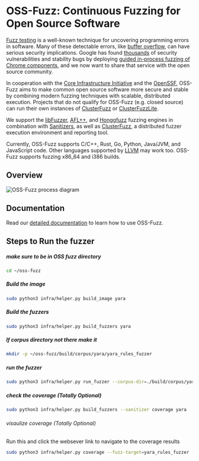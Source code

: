 # OSS-Fuzz: Continuous Fuzzing for Open Source Software

[Fuzz testing] is a well-known technique for uncovering programming errors in
software. Many of these detectable errors, like [buffer overflow], can have
serious security implications. Google has found [thousands] of security
vulnerabilities and stability bugs by deploying [guided in-process fuzzing of
Chrome components], and we now want to share that service with the open source
community.

[Fuzz testing]: https://en.wikipedia.org/wiki/Fuzz_testing
[buffer overflow]: https://en.wikipedia.org/wiki/Buffer_overflow
[thousands]: https://issues.chromium.org/issues?q=label:Stability-LibFuzzer%20-status:Duplicate,WontFix
[guided in-process fuzzing of Chrome components]: https://security.googleblog.com/2016/08/guided-in-process-fuzzing-of-chrome.html

In cooperation with the [Core Infrastructure Initiative] and the [OpenSSF],
OSS-Fuzz aims to make common open source software more secure and stable by
combining modern fuzzing techniques with scalable, distributed execution.
Projects that do not qualify for OSS-Fuzz (e.g. closed source) can run their own
instances of [ClusterFuzz] or [ClusterFuzzLite].

[Core Infrastructure Initiative]: https://www.coreinfrastructure.org/
[OpenSSF]: https://www.openssf.org/

We support the [libFuzzer], [AFL++], and [Honggfuzz] fuzzing engines in
combination with [Sanitizers], as well as [ClusterFuzz], a distributed fuzzer
execution environment and reporting tool.

[libFuzzer]: https://llvm.org/docs/LibFuzzer.html
[AFL++]: https://github.com/AFLplusplus/AFLplusplus
[Honggfuzz]: https://github.com/google/honggfuzz
[Sanitizers]: https://github.com/google/sanitizers
[ClusterFuzz]: https://github.com/google/clusterfuzz
[ClusterFuzzLite]: https://google.github.io/clusterfuzzlite/

Currently, OSS-Fuzz supports C/C++, Rust, Go, Python, Java/JVM, and JavaScript code. Other languages
supported by [LLVM] may work too. OSS-Fuzz supports fuzzing x86_64 and i386
builds.

[LLVM]: https://llvm.org

## Overview
![OSS-Fuzz process diagram](docs/images/process.png)

## Documentation
Read our [detailed documentation] to learn how to use OSS-Fuzz.

[detailed documentation]: https://google.github.io/oss-fuzz

## Steps to Run the fuzzer

##### make sure to be in OSS fuzz directory
```bash
cd ~/oss-fuzz
```
##### Build the image
```bash
sudo python3 infra/helper.py build_image yara
```
##### Build the fuzzers
```bash
sudo python3 infra/helper.py build_fuzzers yara
```
##### If corpus directory not there make it
```bash
mkdir -p ~/oss-fuzz/build/corpus/yara/yara_rules_fuzzer
```
##### run the fuzzer
```bash
sudo python3 infra/helper.py run_fuzzer --corpus-dir=./build/corpus/yara/yara_rules_fuzzer yara yara_rules_fuzzer -- -max_total_time=30
```
##### check the coverage (Totally Optional)
```bash
sudo python3 infra/helper.py build_fuzzers --sanitizer coverage yara
```
###### visaulize coverage (Totally Optional)
Run this and click the websever link to navigate to the coverage results
```bash
sudo python3 infra/helper.py coverage --fuzz-target=yara_rules_fuzzer --corpus-dir=./build/corpus/yara/yara_rules_fuzzer yara
```